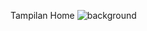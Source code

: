 Tampilan Home
![background](https://github.com/gthbkhrn/snoozedjango/assets/147986653/b8b474ea-1331-4902-9e95-057be499de10)
